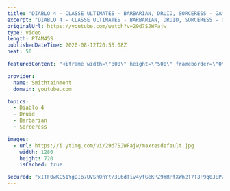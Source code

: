 ```yaml
---
title: "DIABLO 4 - CLASSE ULTIMATES - BARBARIAN, DRUID, SORCERESS - GAMEPLAY"
excerpt: "DIABLO 4 - CLASSE ULTIMATES - BARBARIAN, DRUID, SORCERESS - GAMEPLAY Players will be able to pick from the melee heavy Barbarian, the magic ..."
originalUrl: https://youtube.com/watch?v=29d7SJWFajw
type: video
length: PT4M45S
publishedDateTime: 2020-08-12T20:55:08Z
heat: 50

featuredContent: "<iframe width=\"800\" height=\"500\" frameborder=\"0\" src=\"https://www.youtube.com/embed/29d7SJWFajw\" allow=\"accelerometer; autoplay; encrypted-media; gyroscope; picture-in-picture\" allowfullscreen></iframe>"

provider:
  name: Smithtainment
  domain: youtube.com

topics:
  - Diablo 4
  - Druid
  - Barbarian
  - Sorceress

images:
  - url: https://i.ytimg.com/vi/29d7SJWFajw/maxresdefault.jpg
    width: 1280
    height: 720
    isCached: true

secured: "xITF0wKC51YgDIo7UVShQnYt/3L6dTiv4yfGeKPZ9YRPfXWh2T7T3F9q0JEPZhC06rruQ52WApcmOnZsfmy3F8ug1lVw5eW6n6ZRfct+MOd7JsdonFaODvRShWkFz1wFwzbHZ3IXjLzLXoHOgimZYkKyQrT6bcVpxmvgz2rSw4acH9AdQDgvT/Y4B/QFu0DHgqIqVICWqEVFBlXgjakoDwSo//FoJELbrnfVzp7bG8D5JHHGWUs2TTYTYopE5xbM0EI1gAtZicBP4oOs3HLZgb/zHiKDF5ICqCthabd8iaBGvmkAEGlk6JSDb/mUSGEHZG+Lu5QPYb+WElZZwMM9CqbCigCzkicoLtlwO6/rAr4R3DRXiwaujAYGAlAVkAazYQ/Ev4SXFyZPO83IEgIkTrPbE16sKx6j331m8uAyIp8=;LFbqteUF9q2EIWI/fuPREg=="
---
```


